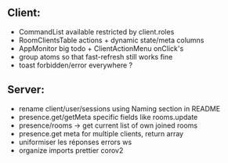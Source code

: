 ## Client:

-   CommandList available restricted by client.roles
-   RoomClientsTable actions + dynamic state/meta columns
-   AppMonitor big todo + ClientActionMenu onClick's
-   group atoms so that fast-refresh still works fine
-   toast forbidden/error everywhere ?

## Server:

-   rename client/user/sessions using Naming section in README
-   presence.get/getMeta specific fields like rooms.update
-   presence/rooms -> get current list of own joined rooms
-   presence.get meta for multiple clients, return array
-   uniformiser les réponses errors ws
-   organize imports prettier corov2
